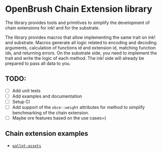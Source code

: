 # OpenBrush Chain Extension library

The library provides tools and primitives to simplify the development of chain 
extensions for ink! and for the substrate.

The library provides macros that allow implementing the same trait on ink! and 
substrate. Macros generate all logic related to encoding and decoding arguments, 
calculation of functions id and extension id, matching function ids, and returning 
errors.  On the substrate side, you need to implement the trait and write the logic 
of each method. The ink! side will already be prepared to pass all data to you.

## TODO:
- [ ] Add unit tests
- [ ] Add examples and documentation
- [ ] Setup CI
- [ ] Add support of the `obce::weight` attributes for method 
to simplify benchmarking of the chain extension.
- [ ] Maybe ore features based on the use cases=)

## Chain extension examples
- [`pallet-assets`](https://github.com/727-Ventures/pallet-assets-chain-extension)